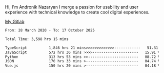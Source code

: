 Hi, I'm Andronik Nazaryan
I merge a passion for usability and user experience with technical knowledge to create cool digital experiences.

[My Gitlab](https://gitlab.com/anridev24)

<!--START_SECTION:waka-->

```txt
From: 28 March 2020 - To: 17 October 2025

Total Time: 3,598 hrs 15 mins

TypeScript          1,846 hrs 21 mins>>>>>>>>>>>>>------------   51.31 %
JavaScript          572 hrs 36 mins >>>>---------------------   15.91 %
Python              313 hrs 53 mins >>-----------------------   08.72 %
JSON                170 hrs 33 mins >------------------------   04.74 %
Vue.js              150 hrs 20 mins >------------------------   04.18 %
```

<!--END_SECTION:waka-->

